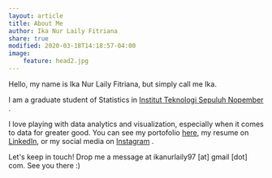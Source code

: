 ```yaml
---
layout: article
title: About Me
author: Ika Nur Laily Fitriana
share: true
modified: 2020-03-18T14:18:57-04:00
image:
    feature: head2.jpg
---
```


Hello, my name is Ika Nur Laily Fitriana, but simply call me Ika. 

I am a graduate student of Statistics in [Institut Teknologi Sepuluh Nopember](https://www.its.ac.id/id/beranda/) .

I love playing with data analytics and visualization, especially when it comes to data for greater good. You can see my portofolio [here](/portofolio/), my resume on [LinkedIn](https://www.linkedin.com/in/ika-nur-laily-fitriana-077a74111/), or my social media on [Instagram](https://www.instagram.com/ikanurlaily97) .

Let's keep in touch! Drop me a message at ikanurlaily97 [at] gmail [dot] com. See you there :)